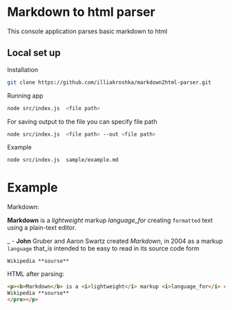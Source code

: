 # Markdown to html parser

This console application parses basic markdown to html 

## Local set up

Installation
```bash
git clone https://github.com/illiakroshka/markdown2html-parser.git
```

Running app
```bash
node src/index.js  <file path>
```

For saving output to the file you can specify file path
```bash
node src/index.js  <file path> --out <file path>
```

Example
```bash
node src/index.js  sample/example.md
```

# Example

Markdown:

**Markdown** is a _lightweight_ markup _language_for_ creating `formatted` text using a plain-text editor.

_ - **John** Gruber and Aaron Swartz created _Markdown_, in 2004 as a markup `language` that_is intended to be easy to read in its source code form

```
Wikipedia **sourse**
```

HTML after parsing: 

```html
<p><b>Markdown</b> is a <i>lightweight</i> markup <i>language_for</i> creating <tt>formatted</tt> text using a plain-text editor.</p><p>_ - <b>John</b> Gruber and Aaron Swartz created <i>Markdown</i>, in 2004 as a markup <tt>language</tt> that_is intended to be easy to read in its source code form</p><p><pre>
Wikipedia **sourse**
</pre></p>
```
